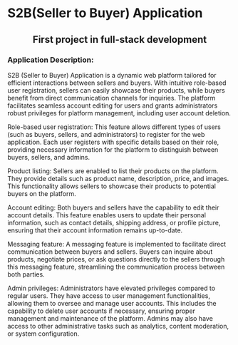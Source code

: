 # S2B(Seller to Buyer) Application
<h2 align="center">First project in full-stack development</h2>

### Application Description:
S2B (Seller to Buyer) Application is a dynamic web platform tailored for efficient interactions between sellers and buyers. With intuitive role-based user registration, sellers can easily showcase their products, while buyers benefit from direct communication channels for inquiries. The platform facilitates seamless account editing for users and grants administrators robust privileges for platform management, including user account deletion.

Role-based user registration: This feature allows different types of users (such as buyers, sellers, and administrators) to register for the web application. Each user registers with specific details based on their role, providing necessary information for the platform to distinguish between buyers, sellers, and admins.

Product listing: Sellers are enabled to list their products on the platform. They provide details such as product name, description, price, and images. This functionality allows sellers to showcase their products to potential buyers on the platform.

Account editing: Both buyers and sellers have the capability to edit their account details. This feature enables users to update their personal information, such as contact details, shipping address, or profile picture, ensuring that their account information remains up-to-date.

Messaging feature: A messaging feature is implemented to facilitate direct communication between buyers and sellers. Buyers can inquire about products, negotiate prices, or ask questions directly to the sellers through this messaging feature, streamlining the communication process between both parties.

Admin privileges: Administrators have elevated privileges compared to regular users. They have access to user management functionalities, allowing them to oversee and manage user accounts. This includes the capability to delete user accounts if necessary, ensuring proper management and maintenance of the platform. Admins may also have access to other administrative tasks such as analytics, content moderation, or system configuration.
